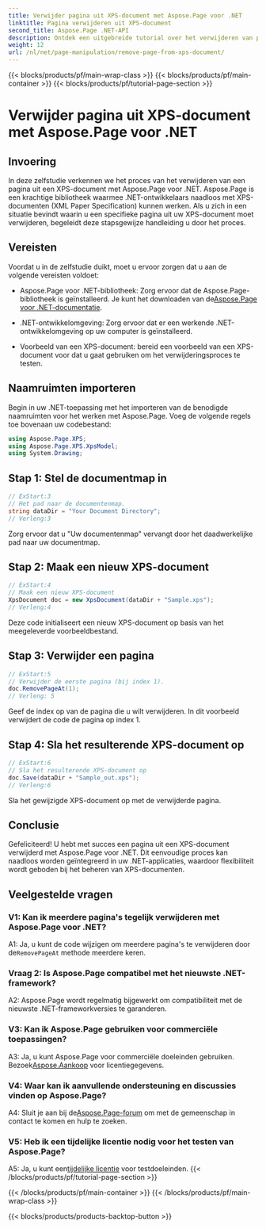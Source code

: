 ```yaml
---
title: Verwijder pagina uit XPS-document met Aspose.Page voor .NET
linktitle: Pagina verwijderen uit XPS-document
second_title: Aspose.Page .NET-API
description: Ontdek een uitgebreide tutorial over het verwijderen van pagina's uit XPS-documenten met Aspose.Page voor .NET. Leer het stapsgewijze proces, de vereisten en veelgestelde vragen voor naadloze documentmanipulatie.
weight: 12
url: /nl/net/page-manipulation/remove-page-from-xps-document/
---
```


{{< blocks/products/pf/main-wrap-class >}}
{{< blocks/products/pf/main-container >}}
{{< blocks/products/pf/tutorial-page-section >}}

# Verwijder pagina uit XPS-document met Aspose.Page voor .NET

## Invoering

In deze zelfstudie verkennen we het proces van het verwijderen van een pagina uit een XPS-document met Aspose.Page voor .NET. Aspose.Page is een krachtige bibliotheek waarmee .NET-ontwikkelaars naadloos met XPS-documenten (XML Paper Specification) kunnen werken. Als u zich in een situatie bevindt waarin u een specifieke pagina uit uw XPS-document moet verwijderen, begeleidt deze stapsgewijze handleiding u door het proces.

## Vereisten

Voordat u in de zelfstudie duikt, moet u ervoor zorgen dat u aan de volgende vereisten voldoet:

-  Aspose.Page voor .NET-bibliotheek: Zorg ervoor dat de Aspose.Page-bibliotheek is geïnstalleerd. Je kunt het downloaden van de[Aspose.Page voor .NET-documentatie](https://reference.aspose.com/page/net/).

- .NET-ontwikkelomgeving: Zorg ervoor dat er een werkende .NET-ontwikkelomgeving op uw computer is geïnstalleerd.

- Voorbeeld van een XPS-document: bereid een voorbeeld van een XPS-document voor dat u gaat gebruiken om het verwijderingsproces te testen.

## Naamruimten importeren

Begin in uw .NET-toepassing met het importeren van de benodigde naamruimten voor het werken met Aspose.Page. Voeg de volgende regels toe bovenaan uw codebestand:

```csharp
using Aspose.Page.XPS;
using Aspose.Page.XPS.XpsModel;
using System.Drawing;
```

## Stap 1: Stel de documentmap in

```csharp
// ExStart:3
// Het pad naar de documentenmap.
string dataDir = "Your Document Directory";
// Verleng:3
```

Zorg ervoor dat u "Uw documentenmap" vervangt door het daadwerkelijke pad naar uw documentmap.

## Stap 2: Maak een nieuw XPS-document

```csharp
// ExStart:4
// Maak een nieuw XPS-document
XpsDocument doc = new XpsDocument(dataDir + "Sample.xps");
// Verleng:4
```

Deze code initialiseert een nieuw XPS-document op basis van het meegeleverde voorbeeldbestand.

## Stap 3: Verwijder een pagina

```csharp
// ExStart:5
// Verwijder de eerste pagina (bij index 1).
doc.RemovePageAt(1);
// Verleng: 5
```

Geef de index op van de pagina die u wilt verwijderen. In dit voorbeeld verwijdert de code de pagina op index 1.

## Stap 4: Sla het resulterende XPS-document op

```csharp
// ExStart:6
// Sla het resulterende XPS-document op
doc.Save(dataDir + "Sample_out.xps");
// Verleng:6
```

Sla het gewijzigde XPS-document op met de verwijderde pagina.

## Conclusie

Gefeliciteerd! U hebt met succes een pagina uit een XPS-document verwijderd met Aspose.Page voor .NET. Dit eenvoudige proces kan naadloos worden geïntegreerd in uw .NET-applicaties, waardoor flexibiliteit wordt geboden bij het beheren van XPS-documenten.

## Veelgestelde vragen

### V1: Kan ik meerdere pagina's tegelijk verwijderen met Aspose.Page voor .NET?

A1: Ja, u kunt de code wijzigen om meerdere pagina's te verwijderen door de`RemovePageAt` methode meerdere keren.

### Vraag 2: Is Aspose.Page compatibel met het nieuwste .NET-framework?

A2: Aspose.Page wordt regelmatig bijgewerkt om compatibiliteit met de nieuwste .NET-frameworkversies te garanderen.

### V3: Kan ik Aspose.Page gebruiken voor commerciële toepassingen?

 A3: Ja, u kunt Aspose.Page voor commerciële doeleinden gebruiken. Bezoek[Aspose.Aankoop](https://purchase.aspose.com/buy) voor licentiegegevens.

### V4: Waar kan ik aanvullende ondersteuning en discussies vinden op Aspose.Page?

 A4: Sluit je aan bij de[Aspose.Page-forum](https://forum.aspose.com/c/page/39) om met de gemeenschap in contact te komen en hulp te zoeken.

### V5: Heb ik een tijdelijke licentie nodig voor het testen van Aspose.Page?

 A5: Ja, u kunt een[tijdelijke licentie](https://purchase.aspose.com/temporary-license/) voor testdoeleinden.
{{< /blocks/products/pf/tutorial-page-section >}}

{{< /blocks/products/pf/main-container >}}
{{< /blocks/products/pf/main-wrap-class >}}

{{< blocks/products/products-backtop-button >}}
